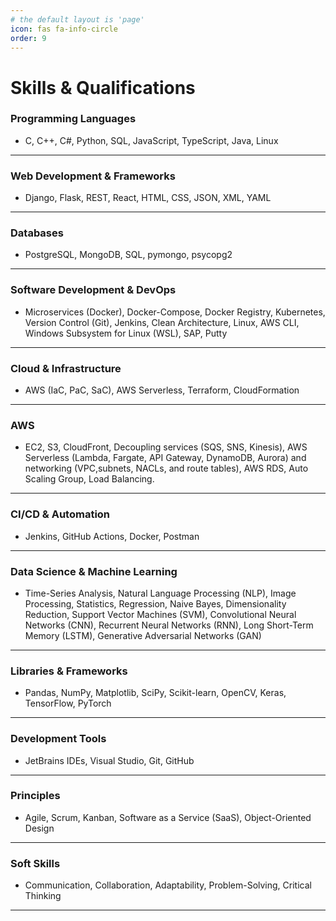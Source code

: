 ```yaml
---
# the default layout is 'page'
icon: fas fa-info-circle
order: 9
---
```


<!-- [Back to main page](./../README.md) -->

# Skills & Qualifications

### Programming Languages
- C, C++, C#, Python, SQL, JavaScript, TypeScript, Java, Linux

---

### Web Development & Frameworks
- Django, Flask, REST, React, HTML, CSS, JSON, XML, YAML

---

### Databases
- PostgreSQL, MongoDB, SQL, pymongo, psycopg2

---

### Software Development & DevOps
- Microservices (Docker), Docker-Compose, Docker Registry, Kubernetes, Version Control (Git), Jenkins, Clean Architecture, Linux, AWS CLI, Windows Subsystem for Linux (WSL), SAP, Putty

---

### Cloud & Infrastructure
- AWS (IaC, PaC, SaC), AWS Serverless, Terraform, CloudFormation

--- 

### AWS
- EC2, S3, CloudFront, Decoupling services (SQS, SNS, Kinesis), AWS Serverless (Lambda, Fargate, API Gateway, DynamoDB, Aurora) and networking (VPC,subnets, NACLs, and route tables), AWS RDS, Auto Scaling Group, Load Balancing.

---

### CI/CD & Automation
- Jenkins, GitHub Actions, Docker, Postman

---

### Data Science & Machine Learning
- Time-Series Analysis, Natural Language Processing (NLP), Image Processing, Statistics, Regression, Naive Bayes, Dimensionality Reduction, Support Vector Machines (SVM), Convolutional Neural Networks (CNN), Recurrent Neural Networks (RNN), Long Short-Term Memory (LSTM), Generative Adversarial Networks (GAN)

---

### Libraries & Frameworks
- Pandas, NumPy, Matplotlib, SciPy, Scikit-learn, OpenCV, Keras, TensorFlow, PyTorch

---

### Development Tools
- JetBrains IDEs, Visual Studio, Git, GitHub

---

### Principles
- Agile, Scrum, Kanban, Software as a Service (SaaS), Object-Oriented Design

---

### Soft Skills
- Communication, Collaboration, Adaptability, Problem-Solving, Critical Thinking

---

<!-- [Back to main page](./../README.md) -->
